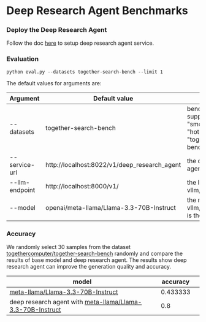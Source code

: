 # Deep Research Agent Benchmarks

### Deploy the Deep Research Agent

Follow the doc [here](https://github.com/opea-project/GenAIExamples/tree/main/DeepResearchAgent) to setup deep research agent service.

### Evaluation

```
python eval.py --datasets together-search-bench --limit 1
```

The default values for arguments are:

| Argument       | Default value                                | Description                                                                                        |
| -------------- | -------------------------------------------- | -------------------------------------------------------------------------------------------------- |
| --datasets     | together-search-bench                        | benchmark datasets, support "smolagents:simpleqa", "hotpotqa", "simpleqa", "together-search-bench" |
| --service-url  | http://localhost:8022/v1/deep_research_agent | the deep research agent endpoint                                                                   |
| --llm-endpoint | http://localhost:8000/v1/                    | the llm endpoint, like vllm, for llm as judge                                                      |
| --model        | openai/meta-llama/Llama-3.3-70B-Instruct     | the model id served by vllm, the prefix openai is the format of litellm                            |

### Accuracy

We randomly select 30 samples from the dataset [togethercomputer/together-search-bench](https://huggingface.co/datasets/togethercomputer/together-search-bench) randomly and compare the results of base model and deep research agent. The results show deep research agent can improve the generation quality and accuracy.

| model                                                                                                                  | accuracy |     |
| ---------------------------------------------------------------------------------------------------------------------- | -------- | --- |
| [meta-llama/Llama-3.3-70B-Instruct](https://huggingface.co/meta-llama/Llama-3.3-70B-Instruct)                          | 0.433333 |
| deep research agent with [meta-llama/Llama-3.3-70B-Instruct](https://huggingface.co/meta-llama/Llama-3.3-70B-Instruct) | 0.8      |
